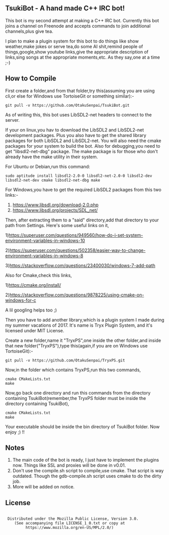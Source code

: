 TsukiBot - A hand made C++ IRC bot!
-----------------------------------

This bot is my second attempt at making a C++ IRC bot. Currently this bot joins a channel on Freenode and accepts commands to join additional channels,plus give tea.

I plan to make a plugin system for this bot to do things like show weather,make jokes or serve tea,do some AI shit,remind people of things,google,show youtube links,give the appropriate description of links,sing songs at the appropriate moments,etc.
As they say,one at a time ;-)

How to Compile
--------------

First create a folder,and from that folder,try this(assuming you are using cli,or else for Windows use TortoiseGit or something similar):-

```
git pull -v https://github.com/OtakuSenpai/TsukiBot.git
```

As of writing this, this bot uses LibSDL2-net headers to connect to the server.

If your on linux,you hav to download the LibSDL2 and LibSDL2-net development packages. Plus you 
also have to get the shared library packages for both LibSDL2 and LibSDL2-net. You will also need the cmake packages for your system to 
build the bot. Also for debugging,you need to get "libsdl2-net-dbg" package. The make package is for those who don't already have the make utility in
their system.

For Ubuntu or Debian,run this command:

```
sudo aptitude install libsdl2-2.0-0 libsdl2-net-2.0-0 libsdl2-dev libsdl2-net-dev cmake libsdl2-net-dbg make

```
For Windows,you have to get the required LibSDL2 packages from this two links:-
1) https://www.libsdl.org/download-2.0.php
2) https://www.libsdl.org/projects/SDL_net/

Then, after extracting them to a "said" directory,add that directory to your path from Settings.
Here's some useful links on it, 

1)https://superuser.com/questions/949560/how-do-i-set-system-environment-variables-in-windows-10

2)https://superuser.com/questions/502358/easier-way-to-change-environment-variables-in-windows-8

3)https://stackoverflow.com/questions/23400030/windows-7-add-path
 
Also for Cmake,check this links,

1)https://cmake.org/install/

2)https://stackoverflow.com/questions/9878225/using-cmake-on-windows-for-c

A lil googling helps too ;)

Then you have to add another library,which is a plugin system I made during my summer vacations of 2017. It's name is Tryx Plugin System, and it's licensed under MIT License.

Create a new folder,name it "TryxPS",one inside the other folder,and inside that new folder("TryxPS"),type this(again,if you are on Windows use TortoiseGit):-

```
git pull -v https://github.com/OtakuSenpai/TryxPS.git
```
Now,in the folder which contains TryxPS,run this two commands,

```
cmake CMakeLists.txt
make
```

Now,go back one directory and run this commands from the directory containing TsukiBot(remember,the TryxPS folder must be inside the directory containing TsukiBot),

```
cmake CMakeLists.txt
make
```

Your executable should be inside the bin directory of TsukiBot folder. Now enjoy ;) !!

Notes
-----

1) The main code of the bot is ready, I just have to implement the plugins now. Things like SSL and proxies will be done in v0.01.
2) Don't use the compile.sh script to compile,use cmake. That script is way outdated. Though the gdb-compile.sh script uses cmake to do the dirty job.
3) More will be added on notice.

License
-------
```

 Distributed under the Mozilla Public License, Version 3.0.
    (See accompanying file LICENSE_1_0.txt or copy at
         https://www.mozilla.org/en-US/MPL/2.0/)

```
